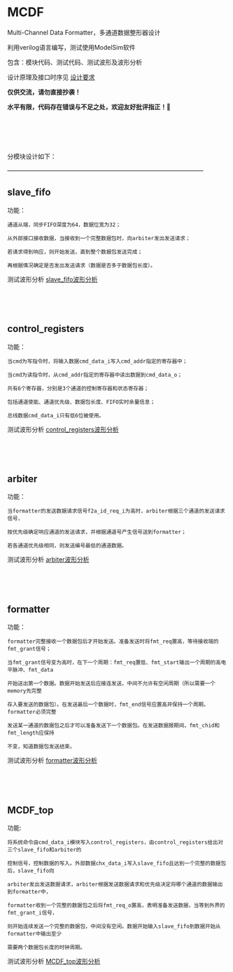 # MCDF
Multi-Channel Data Formatter，多通道数据整形器设计

利用verilog语言编写，测试使用ModelSim软件

包含：模块代码、测试代码、测试波形及波形分析

设计原理及接口时序见
[设计要求](https://github.com/CYYYC13/MCDF/blob/main/%E8%AE%BE%E8%AE%A1%E8%A6%81%E6%B1%82.pdf)
&nbsp;

**仅供交流，请勿直接抄袭！**
&nbsp;

**水平有限，代码存在错误与不足之处，欢迎友好批评指正！:sunflower:**  
&nbsp;

&nbsp;

&nbsp;

分模块设计如下：

————————————————————————————————
 &nbsp;
    
## slave_fifo
功能：

    通道从端，同步FIFO深度为64，数据位宽为32；

    从外部接口接收数据，当接收到一个完整数据包时，向arbiter发出发送请求；

    若请求得到响应，则开始发送，直到整个数据包发送完成；

    再根据情况确定是否发出发送请求（数据是否多于数据包长度）。
    
 测试波形分析
 [slave_fifo波形分析](https://github.com/CYYYC13/MCDF/blob/main/slave_fifo/slave_fifo.pdf)

&nbsp;
    
&nbsp;
    
## control_registers
功能：

    当cmd为写指令时，将输入数据cmd_data_i写入cmd_addr指定的寄存器中；
   
    当cmd为读指令时，从cmd_addr指定的寄存器中读出数据到cmd_data_o；
   
    共有6个寄存器，分别是3个通道的控制寄存器和状态寄存器；
   
    包括通道使能、通道优先级、数据包长度、FIFO实时余量信息；
   
    总线数据cmd_data_i只有低6位被使用。
    
测试波形分析
[control_registers波形分析](https://github.com/CYYYC13/MCDF/blob/main/control_registers/control_registers.pdf)
   
&nbsp;
    
&nbsp;
    
## arbiter
功能：

    当formatter的发送数据请求信号f2a_id_req_i为高时，arbiter根据三个通道的发送请求信号，
    
    按优先级确定响应通道的发送请求，并根据通道号产生信号送到formatter；
    
    若各通道优先级相同，则发送编号最低的通道数据。
    
测试波形分析
[arbiter波形分析](https://github.com/CYYYC13/MCDF/blob/main/arbiter/arbiter.pdf)

&nbsp;
    
&nbsp;
       
## formatter
功能：

    formatter完整接收一个数据包后才开始发送。准备发送时将fmt_req置高，等待接收端的fmt_grant信号；
    
    当fmt_grant信号变为高时，在下一个周期：fmt_req置低、fmt_start输出一个周期的高电平脉冲、fmt_data
    
    开始送出第一个数据。数据开始发送后应接连发送，中间不允许有空闲周期（所以需要一个memory先完整
    
    存入要发送的数据包）。在发送最后一个数据时，fmt_end信号应置高并保持一个周期。formatter必须完整
    
    发送某一通道的数据包之后才可以准备发送下一个数据包。在发送数据报期间，fmt_chid和fmt_length应保持
    
    不变，知道数据包发送结束。
    
测试波形分析
[formatter波形分析](https://github.com/CYYYC13/MCDF/blob/main/formatter/formatter.pdf)

&nbsp;
    
&nbsp;
       

## MCDF_top
功能:

    将系统命令由cmd_data_i模块写入control_registers，由control_registers给出对三个slave_fifo和arbiter的
    
    控制信号，控制数据的写入。外部数据chx_data_i写入slave_fifo且达到一个完整的数据包后，slave_fifo向
    
    arbiter发出发送数据请求，arbiter根据发送数据请求和优先级决定将哪个通道的数据输出到formatter中，
    
    formatter收到一个完整的数据包之后将fmt_req_o置高，表明准备发送数据，当等到外界的fmt_grant_i信号，
    
    则开始连续发送一个完整的数据包，中间没有空闲。数据开始输入slave_fifo到数据开始从formatter中输出至少
    
    需要两个数据包长度的时钟周期。
    
测试波形分析
[MCDF_top波形分析](https://github.com/CYYYC13/MCDF/blob/main/MCDF_top/MCDF.pdf)

&nbsp;
    
&nbsp;
         
